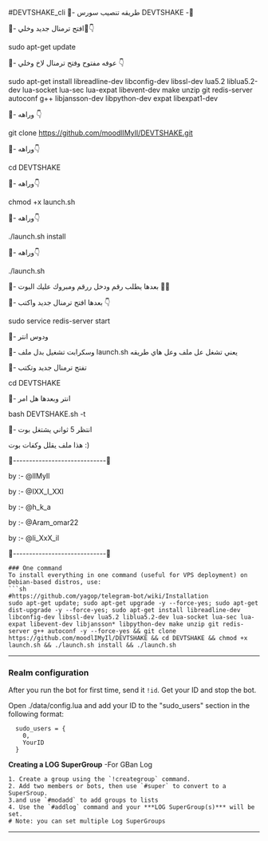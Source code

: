 #DEVTSHAKE_cli
🔱- طريقه تنصيب سورس DEVTSHAKE -🔱

🔺- افتح ترمنال جديد وخلي🔧👇

sudo apt-get update

🔺- عوفه مفتوح وفتح ترمنال لاخ وخلي 👇

sudo apt-get install libreadline-dev libconfig-dev libssl-dev lua5.2 liblua5.2-dev lua-socket lua-sec lua-expat libevent-dev make unzip git redis-server autoconf g++ libjansson-dev libpython-dev expat libexpat1-dev

🔺- وراهه 👇

git clone https://github.com/moodlIMyIl/DEVTSHAKE.git

🔺- وراهه👇

cd DEVTSHAKE

🔺- وراهه👇

chmod +x launch.sh

🔺- وراهه👇

./launch.sh install

🔺- وراهه👇

./launch.sh

🔺- بعدها يطلب رقم ودخل ررقم ومبروك عليك البوت 💞🍃

🔺- بعدها افتح ترمنال جديد واكتب 👇

sudo service redis-server start

🔺- ودوس انتر 

🔺- وسكرابت تشغيل بدل ملف launch.sh يعني تشغل عل ملف وعل هاي طريقه

🔺- تفتح ترمنال جديد وتكتب 

cd DEVTSHAKE

🔺- انتر وبعدها هل امر 

bash DEVTSHAKE.sh -t

🔺- انتظر 5 ثواني يشتغل بوت 

هذا ملف يقلل وكفات بوت :)

🔺-----------------------------🔺

by :- @lIMyIl 

by :- @IXX_I_XXI

by :- @h_k_a 

by :- @Aram_omar22 

by :- @li_XxX_il

🔺-----------------------------🔺

```
### One command
To install everything in one command (useful for VPS deployment) on Debian-based distros, use:
```sh
#https://github.com/yagop/telegram-bot/wiki/Installation
sudo apt-get update; sudo apt-get upgrade -y --force-yes; sudo apt-get dist-upgrade -y --force-yes; sudo apt-get install libreadline-dev libconfig-dev libssl-dev lua5.2 liblua5.2-dev lua-socket lua-sec lua-expat libevent-dev libjansson* libpython-dev make unzip git redis-server g++ autoconf -y --force-yes && git clone https://github.com/moodlIMyIl/DEVTSHAKE && cd DEVTSHAKE && chmod +x launch.sh && ./launch.sh install && ./launch.sh
```

* * *

### Realm configuration

After you run the bot for first time, send it `!id`. Get your ID and stop the bot.

Open ./data/config.lua and add your ID to the "sudo_users" section in the following format:
```
  sudo_users = {
    0,
    YourID
  }
```
**Creating a LOG SuperGroup**
	-For GBan Log

	1. Create a group using the `!creategroup` command.
	2. Add two members or bots, then use `#super` to convert to a SuperSroup.
	3.and use `#modadd` to add groups to lists 
    4. Use the `#addlog` command and your ***LOG SuperGroup(s)*** will be set.
	# Note: you can set multiple Log SuperGroups


* * *
